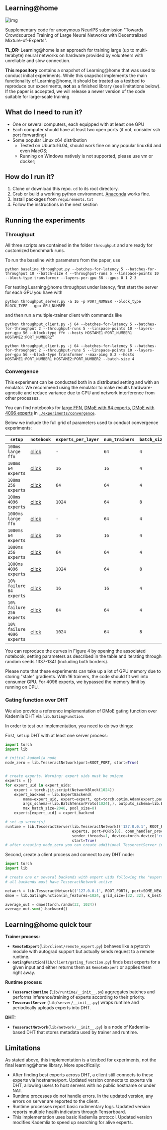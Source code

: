 ## Learning@home
![img](./scheme.png)

Supplementary code for anonymous NeurIPS submission "Towards Crowdsourced Training of Large Neural Networks with Decentralized Mixture-of-Experts".

__TL;DR:__ Learning@home is an approach for training large (up to multi-terabyte) neural networks on hardware provided by volunteers with unreliable and slow connection.

__This repository__ contains a snapshot of Learning@home that was used to conduct initial experiments. While this snapshot implements the main functionality of Learning@home, it should be treated as a testbed to reproduce our experiments, __not__ as a finished library (see limitations below). If the paper is accepted, we will release a newer version of the code suitable for large-scale training.


## What do I need to run it?
* One or several computers, each equipped with at least one GPU
* Each computer should have at least two open ports (if not, consider ssh port forwarding)
* Some popular Linux x64 distribution
  * Tested on Ubuntu16.04, should work fine on any popular linux64 and even MacOS;
  * Running on Windows natively is not supported, please use vm or docker;

## How do I run it?
1. Clone or download this repo. `cd` to its root directory.
2. Grab or build a working python enviromnent. [Anaconda](https://www.anaconda.com/) works fine.
3. Install packages from `requirements.txt`
4. Follow the instructions in the next section

## Running the experiments

### Throughput

All three scripts are contained in the folder `throughput` and are ready for customized benchmark runs. 

To run the baseline with parameters from the paper, use 

```python baseline_throughput.py --batches-for-latency 5 --batches-for-throughput 10 --batch-size 4 --throughput-runs 5 --linspace-points 10 --block-type transformer --layers-per-gpu 56 --gpus 0 1 2 3``` 

For testing Learning@home throughput under latency, first start the server for each GPU you have with 

```python throughput_server.py -a 16 -p PORT_NUMBER --block_type BLOCK_TYPE --gpu GPU_NUMBER```
 
 and then run a multiple-trainer client with commands like
 
```python throughput_client.py -j 64 --batches-for-latency 5 --batches-for-throughput 2 --throughput-runs 5 --linspace-points 10 --layers-per-gpu 56 --block-type ffn --hosts HOSTAME1:PORT_NUMBER1 HOSTAME2:PORT_NUMBER2”```
 
```python throughput_client.py -j 64 --batches-for-latency 5 --batches-for-throughput 2 --throughput-runs 5 --linspace-points 10 --layers-per-gpu 56 --block-type transformer --max-ping 0.2 --hosts HOSTAME1:PORT_NUMBER1 HOSTAME2:PORT_NUMBER2 --batch-size 4```

### Convergence
This experiment can be conducted both in a distributed setting and with an emulator. We recommend using the emulator to make results hardware-agnostic and reduce variance due to CPU and network interference from other processes.

You can find notebooks for [large FFN](./experiments/convergence/convergence_mnist_64workers_1000ms_seed1337_largeffn.ipynb), [DMoE with 64 experts](./experiments/convergence/convergence_mnist_64workers_1000ms_seed1337_dmoe64x4.ipynb), [DMoE with 4096 experts](./experiments/convergence/convergence_mnist_fail01_64workers_1000ms_seed1338_dmoe1024x4_cpu.ipynb) in [`./experiments/convergence`](./experiments/convergence).

Below we include the full grid of parameters used to conduct convergence experiments:

| `setup` | `notebook` |`experts_per_layer` | `num_trainers` | `batch_size` | `delay_ms` |
|---|---|---|---|---|---|
| `100ms large ffn` | [click](./experiments/convergence/convergence_mnist_64workers_1000ms_seed1337_largeffn.ipynb)|`-`|`64`| `4` |`100`|
| `100ms 64 experts` | [click](./experiments/convergence/convergence_mnist_64workers_1000ms_seed1337_dmoe64x4.ipynb)|`16`|`16`| `4`|`100`|
| `100ms 256 experts` | [click](./experiments/convergence/convergence_mnist_64workers_1000ms_seed1337_dmoe64x4.ipynb)|`64`|`64`|`4`|`100`|
| `100ms 4096 experts` | [click](./experiments/convergence/convergence_mnist_64workers_1000ms_seed1337_dmoe64x4.ipynb)|`1024`|`64`|`8`|`100`|
| `1000ms large ffn` | [click](./experiments/convergence/convergence_mnist_64workers_1000ms_seed1337_largeffn.ipynb)|`-`|`64`| `4` |`1000`|
| `1000ms 64 experts` | [click](./experiments/convergence/convergence_mnist_64workers_1000ms_seed1337_dmoe64x4.ipynb)|`16`|`16`| `4`|`1000`|
| `1000ms 256 experts` | [click](./experiments/convergence/convergence_mnist_64workers_1000ms_seed1337_dmoe64x4.ipynb)|`64`|`64`|`4`|`1000`|
| `1000ms 4096 experts` | [click](./experiments/convergence/convergence_mnist_64workers_1000ms_seed1337_dmoe64x4.ipynb)|`1024`|`64`|`8`|`1000`|
| `10% failure 64 experts` | [click](./experiments/convergence/convergence_mnist_fail01_64workers_1000ms_seed1338_dmoe1024x4_cpu.ipynb)|`16`|`16`| `4`|`1000`|
| `10% failure 256 experts` | [click](./experiments/convergence/convergence_mnist_fail01_64workers_1000ms_seed1338_dmoe1024x4_cpu.ipynb)|`64`|`64`|`4`|`1000`|
| `10% failure 4096 experts` | [click](./experiments/convergence/convergence_mnist_fail01_64workers_1000ms_seed1338_dmoe1024x4_cpu.ipynb)|`1024`|`64`|`8`|`1000`|

You can reproduce the curves in Figure 4 by opening the associated notebook, setting parameters as described in the table and iterating through random seeds 1337-1341 (including both borders).

Please note that these experiments can take up a lot of GPU memory due to storing "stale" gradients. With 16 trainers, the code should fit well into consumer GPU. For 4096 experts, we bypassed the memory limit by running on CPU.

### Gating function over DHT
We also provide a reference implementation of DMoE gating function over Kademlia DHT via `lib.GatingFunction`.

In order to test our implementation, you need to do two things:

First, set up DHT with at least one server process:
```python
import torch
import lib

# initial kademlia node
node_zero = lib.TesseractNetwork(port=ROOT_PORT, start=True)


# create experts. Warning: expert uids must be unique
experts = {}
for expert_uid in expert_uids:
    expert = torch.jit.script(NetworkBlock(1024))
    expert_backend = lib.ExpertBackend(
        name=expert_uid, expert=expert, opt=torch.optim.Adam(expert.parameters(), amsgrad=True),
        args_schema=(lib.BatchTensorProto(1024),), outputs_schema=lib.BatchTensorProto(1024),
        max_batch_size=2048, pool_size=8)
    experts[expert_uid] = expert_backend

# set up server(s)
runtime = lib.TesseractServer(lib.TesseractNetwork(('127.0.0.1', ROOT_PORT), port=SOME_OTHER_PORT, start=rue),
                              experts, port=PORTS[0], conn_handler_processes=64,
                              sender_threads=1, device=torch.device('cuda'),
                              start=True)
# after creating node_zero you can create additional TesseractServer instances in separate processes
```

Second, create a client process and connect to any DHT node:
```python
import torch
import lib

# create one or several backends with expert uids following the "expert.[0-32).[0-32)" pattern
# all backends must have TesseractNetwork active

network = lib.TesseractNetwork(('127.0.0.1', ROOT_PORT), port=SOME_NEW_PORT, start=True)
dmoe = lib.GatingFunction(in_features=1024, grid_size=[32, 32], k_best=4, network=network, uid_prefix='expert')

average_out = dmoe(torch.randn(32, 1024))
average_out.sum().backward()
```



## Learning@home quick tour

__Trainer process:__
  * __`RemoteExpert`__(`lib/client/remote_expert.py`) behaves like a pytorch module with autograd support but actually sends request to a remote runtime.
  * __`GatingFunction`__(`lib/client/gating_function.py`) finds best experts for a given input and either returns them as `RemoteExpert` or applies them right away.

__Runtime process:__
  * __`TesseractRuntime`__ (`lib/runtime/__init__.py`) aggregates batches and performs inference/training of experts according to their priority. 
  * __`TesseractServer`__ (`lib/server/__init__.py`) wraps runtime and periodically uploads experts into DHT.

__DHT:__
   * __`TesseractNetwork`__(`lib/network/__init__.py`) is a node of Kademlia-based DHT that stores metadata used by trainer and runtime.

## Limitations
As stated above, this implementation is a testbed for experiments, not the final learning@home library. More specifically:

* After finding best experts across DHT, a client still connects to these experts via hostname/port. Updated version connects to experts via DHT, allowing users to host servers with no public hostname or under NAT.
* Runtime processes do not handle errors. In the updated version, any errors on server are reported to the client.
* Runtime processes report basic rudimentary logs. Updated version reports multiple health indicators through Tensorboard.
* This implementation uses basic Kademlia protocol. Updated version modifies Kademlia to speed up searching for alive experts.
